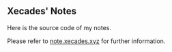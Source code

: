 ## Xecades' Notes

Here is the source code of my notes.

Please refer to [note.xecades.xyz](https://note.xecades.xyz/) for further information.